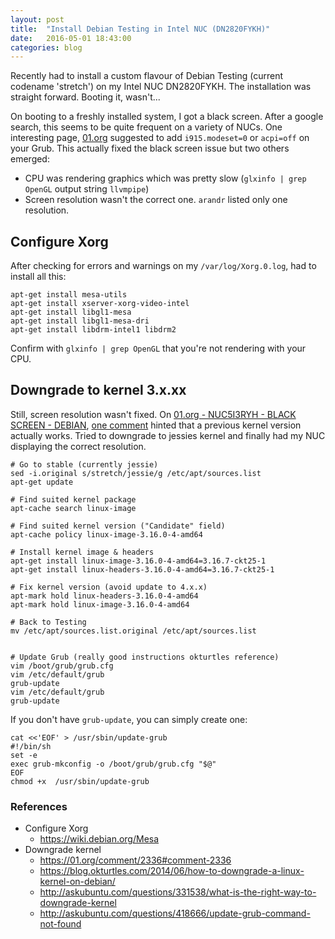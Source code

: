 ```yaml
---
layout: post
title:  "Install Debian Testing in Intel NUC (DN2820FYKH)"
date:   2016-05-01 18:43:00
categories: blog
---
```


Recently had to install a custom flavour of Debian Testing (current codename 'stretch') on my Intel NUC DN2820FYKH. The installation was straight forward. Booting it, wasn't...

On booting to a freshly installed system, I got a black screen. After a google search, this seems to be quite frequent on a variety of NUCs. One interesting page, [01.org](https://01.org/linuxgraphics/forum/graphics-installer-discussions/nuc5i3ryh-black-screen-debian) suggested to add `i915.modeset=0` or `acpi=off` on your Grub. This actually fixed the black screen issue but two others emerged:

- CPU was rendering graphics which was pretty slow (`glxinfo | grep OpenGL` output string `llvmpipe`)
- Screen resolution wasn't the correct one. `arandr` listed only one resolution.

## Configure Xorg

After checking for errors and warnings on my `/var/log/Xorg.0.log`, had to install all this:

```
apt-get install mesa-utils
apt-get install xserver-xorg-video-intel
apt-get install libgl1-mesa
apt-get install libgl1-mesa-dri
apt-get install libdrm-intel1 libdrm2
```

Confirm with `glxinfo | grep OpenGL` that you're not rendering with your CPU.

## Downgrade to kernel 3.x.xx

Still, screen resolution wasn't fixed. On [01.org - NUC5I3RYH - BLACK SCREEN - DEBIAN](https://01.org/linuxgraphics/forum/graphics-installer-discussions/nuc5i3ryh-black-screen-debian), [one comment](https://01.org/comment/2336#comment-2336) hinted that a previous kernel version actually works. Tried to downgrade to jessies kernel and finally had my NUC displaying the correct resolution.

```
# Go to stable (currently jessie)
sed -i.original s/stretch/jessie/g /etc/apt/sources.list
apt-get update

# Find suited kernel package 
apt-cache search linux-image

# Find suited kernel version ("Candidate" field)
apt-cache policy linux-image-3.16.0-4-amd64

# Install kernel image & headers
apt-get install linux-image-3.16.0-4-amd64=3.16.7-ckt25-1
apt-get install linux-headers-3.16.0-4-amd64=3.16.7-ckt25-1

# Fix kernel version (avoid update to 4.x.x)
apt-mark hold linux-headers-3.16.0-4-amd64
apt-mark hold linux-image-3.16.0-4-amd64

# Back to Testing
mv /etc/apt/sources.list.original /etc/apt/sources.list


# Update Grub (really good instructions okturtles reference)
vim /boot/grub/grub.cfg 
vim /etc/default/grub 
grub-update
vim /etc/default/grub 
grub-update
```

If you don't have `grub-update`, you can simply create one:

```
cat <<'EOF' > /usr/sbin/update-grub
#!/bin/sh
set -e
exec grub-mkconfig -o /boot/grub/grub.cfg "$@"
EOF
chmod +x  /usr/sbin/update-grub
```

### References

- Configure Xorg
  - https://wiki.debian.org/Mesa
- Downgrade kernel
  - https://01.org/comment/2336#comment-2336
  - https://blog.okturtles.com/2014/06/how-to-downgrade-a-linux-kernel-on-debian/
  - http://askubuntu.com/questions/331538/what-is-the-right-way-to-downgrade-kernel
  - http://askubuntu.com/questions/418666/update-grub-command-not-found

